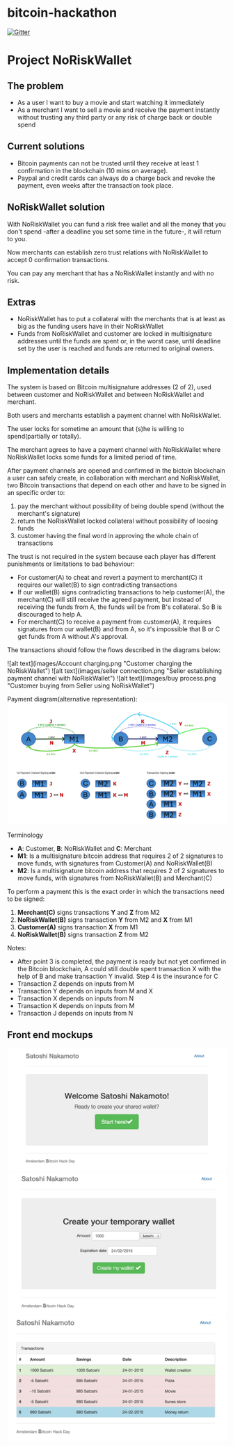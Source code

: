 # bitcoin-hackathon

[![Gitter](https://badges.gitter.im/Join%20Chat.svg)](https://gitter.im/baleato/bitcoin-hackathon?utm_source=badge&utm_medium=badge&utm_campaign=pr-badge&utm_content=badge)

Project NoRiskWallet
====================

The problem
-----------

- As a user I want to buy a movie and start watching it immediately
- As a merchant I want to sell a movie and receive the payment instantly without trusting any third party or any risk of charge back or double spend


Current solutions
-----------------

- Bitcoin payments can not be trusted until they receive at least 1 confirmation in the blockchain (10 mins on average).
- Paypal and credit cards can always do a charge back and revoke the payment, even weeks after the transaction took place.


NoRiskWallet solution
---------------------

With NoRiskWallet you can fund a risk free wallet and all the money that you don't spend -after a deadline you set some time in the future-, it will return to you.

Now merchants can establish zero trust relations with NoRiskWallet to accept 0 confirmation transactions.

You can pay any merchant that has a NoRiskWallet instantly and with no risk.


Extras
------

- NoRiskWallet has to put a collateral with the merchants that is at least as big as the funding users have in their NoRiskWallet
- Funds from NoRiskWallet and customer are locked in multisignature addresses until the funds are spent or, in the worst case, until deadline set by the user is reached and funds are returned to original owners.


Implementation details
----------------------

The system is based on Bitcoin multisignature addresses (2 of 2), used between customer and NoRiskWallet and between NoRiskWallet and merchant.

Both users and merchants establish a payment channel with NoRiskWallet.

The user locks for sometime an amount that (s)he is willing to spend(partially or totally).

The merchant agrees to have a payment channel with NoRiskWallet where NoRiskWallet locks some funds for a limited period of time.

After payment channels are opened and confirmed in the bictoin blockchain a user can safely create, in collaboration with merchant and NoRiskWallet, two Bitcoin transactions that depend on each other and have to be signed in an specific order to:

1. pay the merchant without possibility of being double spend (without the merchant's signature)
2. return the NoRiskWallet locked collateral without possibility of loosing funds
3. customer having the final word in approving the whole chain of transactions

The trust is not required in the system because each player has different punishments or limitations to bad behaviour:
- For customer(A) to cheat and revert a payment to merchant(C) it requires our wallet(B) to sign contradicting transactions
- If our wallet(B) signs contradicting transactions to help customer(A), the merchant(C) will still receive the agreed payment, but instead of receiving the funds from A, the funds will be from B's collateral. So B is discouraged to help A.
- For merchant(C) to receive a payment from customer(A), it requires signatures from our wallet(B) and from A, so it's impossible that B or C get funds from A without A's approval.

The transactions should follow the flows described in the diagrams below:

![alt text](images/Account charging.png "Customer charging the NoRiskWallet")
![alt text](images/seller connection.png "Seller establishing payment channel with NoRiskWallet")
![alt text](images/buy process.png "Customer buying from Seller using NoRiskWallet")


Payment diagram(alternative representation):
![alt text](images/diagrams/transactions.jpg "Paymen diagram")

Terminology
- **A**: Customer, **B**: NoRiskWallet and **C**: Merchant
- **M1**: Is a multisignature bitcoin address that requires 2 of 2 signatures to move funds, with signatures from Customer(A) and NoRiskWallet(B)
- **M2**: Is a multisignature bitcoin address that requires 2 of 2 signatures to move funds, with signatures from NoRiskWallet(B) and Merchant(C)

To perform a payment this is the exact order in which the transactions need to be signed:

1. **Merchant(C)** signs transactions **Y** and **Z** from M2
2. **NoRiskWallet(B)** signs transaction **Y** from M2 and **X** from M1
3. **Customer(A)** signs transaction **X** from M1
4. **NoRiskWallet(B)** signs transaction **Z** from M2

Notes:

- After point 3 is completed, the payment is ready but not yet confirmed in the Bitcoin blockchain, A could still double spent transaction X with the help of B and make transaction Y invalid. Step 4 is the insurance for C
- Transaction Z depends on inputs from M
- Transaction Y depends on inputs from M and X
- Transaction X depends on inputs from N
- Transaction K depends on inputs from M
- Transaction J depends on inputs from N

Front end mockups
-----------------

![alt text](images/mockups/create-wallet.jpg "Create a NoRiskWallet")
![alt text](images/mockups/configure-wallet.jpg "Configure a NoRiskWallet")
![alt text](images/mockups/wallet-state.jpg "Check NoRiskWallet transactions")
